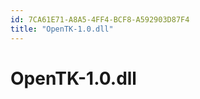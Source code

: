 ```yaml
---
id: 7CA61E71-A8A5-4FF4-BCF8-A592903D87F4
title: "OpenTK-1.0.dll"
---
```


<a name="OpenTK-1.0.dll" class="injected"></a>


# OpenTK-1.0.dll
